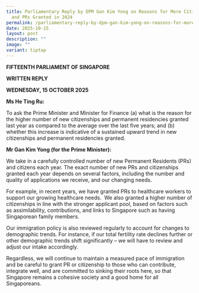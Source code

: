 ```yaml
---
title: Parliamentary Reply by DPM Gan Kim Yong on Reasons for More Citizenships
  and PRs Granted in 2024
permalink: /parliamentary-reply-by-dpm-gan-kim-yong-on-reasons-for-more-citizenships-and-prs-granted-in-2024/
date: 2025-10-15
layout: post
description: ""
image: ""
variant: tiptap
---
```

<p><strong>FIFTEENTH PARLIAMENT OF SINGAPORE</strong>
</p>
<p><strong>WRITTEN REPLY</strong>&nbsp;</p>
<p><strong>WEDNESDAY, 15 OCTOBER 2025</strong>
</p>
<p><strong>Ms He Ting Ru:</strong>
</p>
<p>To ask the Prime Minister and Minister for Finance (a) what is the reason
for the higher number of new citizenships and permanent residencies granted
last year as compared to the average over the last five years; and (b)
whether this increase is indicative of a sustained upward trend in new
citizenships and permanent residencies granted.</p>
<p><strong>Mr Gan Kim Yong (for the Prime Minister):</strong>
</p>
<p>We take in a carefully controlled number of new Permanent Residents (PRs)
and citizens each year. The exact number of new PRs and citizenships granted
each year depends on several factors, including the number and quality
of applications we receive, and our changing needs.</p>
<p>For example, in recent years, we have granted PRs to healthcare workers
to support our growing healthcare needs. &nbsp;We also granted a higher
number of citizenships in line with the stronger applicant pool, based
on factors such as assimilability, contributions, and links to Singapore
such as having Singaporean family members.&nbsp;</p>
<p>Our immigration policy is also reviewed regularly to account for changes
to demographic trends. For instance, if our total fertility rate declines
further or other demographic trends shift significantly – we will have
to review and adjust our intake accordingly.</p>
<p>Regardless, we will continue to maintain a measured pace of immigration
and be careful to grant PR or citizenship to those who can contribute,
integrate well, and are committed to sinking their roots here, so that
Singapore remains a cohesive society and a good home for all Singaporeans.</p>
